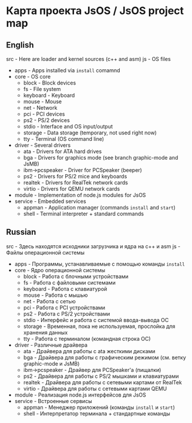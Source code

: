 # Карта проекта JsOS / JsOS project map

## English

src - Here are loader and kernel sources (c++ and asm)
js - OS files
- apps - Apps installed via `install` comamnd
- core - OS core
  - block - Block devices
  - fs - File system
  - keyboard - Keyboard
  - mouse - Mouse
  - net - Network
  - pci - PCI devices
  - ps2 - PS/2 devices
  - stdio - Interface and OS input/output
  - storage - Data storage (temporary, not used right now)
  - tty - Terminal (OS command line)
- driver - Several drivers
  - ata - Drivers for ATA hard drives
  - bga - Drivers for graphics mode (see branch graphic-mode and JsMB)
  - ibm->pcspeaker - Driver for PCSpeaker (beeper)
  - ps2 - Drivers for PS/2 mice and keyboards
  - realtek - Drivers for RealTek network cards
  - virtio - Drivers for QEMU network cards
- module - Implementation of node.js modules for JsOS
- service - Embedded services
  - appman - Application manager (commands `install` and `start`)
  - shell - Terminal interpreter + standard commands

## Russian

src - Здесь находятся исходники загрузчика и ядра на c++ и asm
js - Файлы операционной системы
- apps - Программы, устанавливаемые с помощью команды `install`
- core - Ядро операционной системы
  - block - Работа с блочными устройствами
  - fs - Работа с файловыми системами
  - keyboard - Работа с клавиатурой
  - mouse - Работа с мышью
  - net - Работа с сетью
  - pci - Работа с PCI устройствами
  - ps2 - Работа с PS/2 устройствами
  - stdio - Интерфейс и работа с системой ввода-вывода ОС
  - storage - Временная, пока не используемая, прослойка для хранения данных
  - tty - Работа с терминалом (командная строка ОС)
- driver - Различные драйвера
  - ata - Драйвера для работы с ata жесткими дисками
  - bga - Драйвера для работы с графическим режимом (см. ветку graphic-mode и JsMB)
  - ibm->pcspeaker - Драйвер для PCSpeaker'а (пищалки)
  - ps2 - Драйвера для работы с PS/2 мышками и клавиатурами
  - realtek - Драйвера для работы с сетевыми картами от RealTek
  - virtio - Драйвера для работы с сетевыми картами QEMU
- module - Реализация node.js интерфейсов для JsOS
- service - Встроенные сервисы
  - appman - Менеджер приложений (команды `install` и `start`)
  - shell - Интерпретатор терминала + стандартные команды
